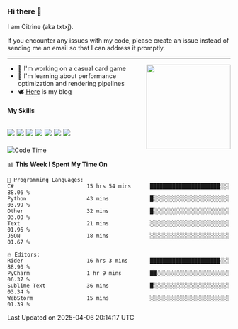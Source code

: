 ### Hi there 👋

I am Citrine (aka txtxj).

If you encounter any issues with my code, please create an issue instead of sending me an email so that I can address it promptly.

---

<img align="right" height="190" src="http://github-profile-summary-cards.vercel.app/api/cards/stats?username=txtxj&theme=vue">

- 🌱 I'm working on a casual card game
- 📖 I'm learning about performance optimization and rendering pipelines
- 🕊️ [Here](https://txtxj.top) is my blog

#### My Skills

![](https://img.shields.io/badge/Unity-000000?logo=unity&logoColor=fff)
![](https://img.shields.io/badge/C%23-239120?logo=csharp&logoColor=fff)
![](https://img.shields.io/badge/Python-3e74a2?logo=python&logoColor=fff)
![](https://img.shields.io/badge/C++-65318e?logo=cplusplus&logoColor=fff)
![](https://img.shields.io/badge/Vue-4FC08D?logo=vuedotjs&logoColor=fff)
![](https://img.shields.io/badge/Blender-f5792a?logo=blender&logoColor=fff)
![](https://img.shields.io/badge/MS%20SQL-cc2927?logo=microsoftsqlserver&logoColor=fff)
---

<!--START_SECTION:waka-->
![Code Time](http://img.shields.io/badge/Code%20Time-2%2C679%20hrs%2041%20mins-blue)

📊 **This Week I Spent My Time On** 

```text
💬 Programming Languages: 
C#                       15 hrs 54 mins      ██████████████████████░░░   88.06 % 
Python                   43 mins             █░░░░░░░░░░░░░░░░░░░░░░░░   03.99 % 
Other                    32 mins             █░░░░░░░░░░░░░░░░░░░░░░░░   03.00 % 
Text                     21 mins             ░░░░░░░░░░░░░░░░░░░░░░░░░   01.96 % 
JSON                     18 mins             ░░░░░░░░░░░░░░░░░░░░░░░░░   01.67 % 

🔥 Editors: 
Rider                    16 hrs 3 mins       ██████████████████████░░░   88.90 % 
PyCharm                  1 hr 9 mins         ██░░░░░░░░░░░░░░░░░░░░░░░   06.37 % 
Sublime Text             36 mins             █░░░░░░░░░░░░░░░░░░░░░░░░   03.34 % 
WebStorm                 15 mins             ░░░░░░░░░░░░░░░░░░░░░░░░░   01.39 % 
```


 Last Updated on 2025-04-06 20:14:17 UTC
<!--END_SECTION:waka-->
